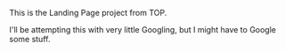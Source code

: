 This is the Landing Page project from TOP.

I'll be attempting this with very little Googling, but I might have to Google some stuff.
